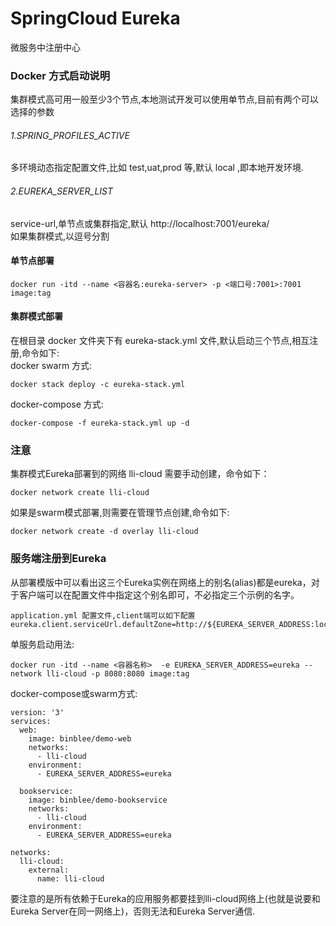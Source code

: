 # SpringCloud Eureka

微服务中注册中心

### Docker 方式启动说明

集群模式高可用一般至少3个节点,本地测试开发可以使用单节点,目前有两个可以选择的参数   

###### 1.SPRING_PROFILES_ACTIVE   
多环境动态指定配置文件,比如 test,uat,prod 等,默认 local ,即本地开发环境.  

###### 2.EUREKA_SERVER_LIST  
service-url,单节点或集群指定,默认 http://localhost:7001/eureka/  
如果集群模式,以逗号分割


#### 单节点部署  

```
docker run -itd --name <容器名:eureka-server> -p <端口号:7001>:7001 image:tag
```


#### 集群模式部署  
在根目录 docker 文件夹下有 eureka-stack.yml 文件,默认启动三个节点,相互注册,命令如下:  
docker swarm 方式:  

```
docker stack deploy -c eureka-stack.yml 
```
 
docker-compose 方式:  

```
docker-compose -f eureka-stack.yml up -d
```

### 注意  
集群模式Eureka部署到的网络 lli-cloud 需要手动创建，命令如下：  

```
docker network create lli-cloud
```
如果是swarm模式部署,则需要在管理节点创建,命令如下:  

```
docker network create -d overlay lli-cloud
```

### 服务端注册到Eureka  
从部署模版中可以看出这三个Eureka实例在网络上的别名(alias)都是eureka，对于客户端可以在配置文件中指定这个别名即可，不必指定三个示例的名字。

```
application.yml 配置文件,client端可以如下配置
eureka.client.serviceUrl.defaultZone=http://${EUREKA_SERVER_ADDRESS:localhost}:7001/eureka/
```


单服务启动用法:

```
docker run -itd --name <容器名称>  -e EUREKA_SERVER_ADDRESS=eureka --network lli-cloud -p 8080:8080 image:tag
```


docker-compose或swarm方式:  

```
version: '3'
services:
  web:
    image: binblee/demo-web
    networks:
      - lli-cloud
    environment:
      - EUREKA_SERVER_ADDRESS=eureka

  bookservice:
    image: binblee/demo-bookservice
    networks:
      - lli-cloud
    environment:
      - EUREKA_SERVER_ADDRESS=eureka

networks:
  lli-cloud:
    external:
      name: lli-cloud
```

要注意的是所有依赖于Eureka的应用服务都要挂到lli-cloud网络上(也就是说要和Eureka Server在同一网络上)，否则无法和Eureka Server通信.

